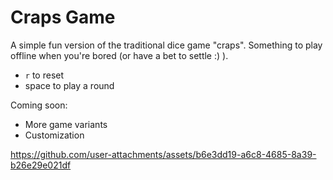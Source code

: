 # Craps Game
A simple fun version of the traditional dice game "craps". Something to play offline when you're bored (or have a bet to settle :) ). 
- `r` to reset
- space to play a round

Coming soon:
- More game variants
- Customization



https://github.com/user-attachments/assets/b6e3dd19-a6c8-4685-8a39-b26e29e021df

